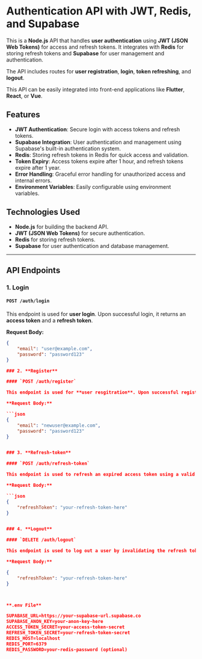 # Authentication API with JWT, Redis, and Supabase

This is a **Node.js** API that handles **user authentication** using **JWT (JSON Web Tokens)** for access and refresh tokens. It integrates with **Redis** for storing refresh tokens and **Supabase** for user management and authentication.

The API includes routes for **user registration**, **login**, **token refreshing**, and **logout**.

This API can be easily integrated into front-end applications like **Flutter**, **React**, or **Vue**.

## Features

- **JWT Authentication**: Secure login with access tokens and refresh tokens.
- **Supabase Integration**: User authentication and management using Supabase's built-in authentication system.
- **Redis**: Storing refresh tokens in Redis for quick access and validation.
- **Token Expiry**: Access tokens expire after 1 hour, and refresh tokens expire after 1 year.
- **Error Handling**: Graceful error handling for unauthorized access and internal errors.
- **Environment Variables**: Easily configurable using environment variables.

## Technologies Used

- **Node.js** for building the backend API.
- **JWT (JSON Web Tokens)** for secure authentication.
- **Redis** for storing refresh tokens.
- **Supabase** for user authentication and database management.

---

## API Endpoints

### 1. **Login**

#### `POST /auth/login`

This endpoint is used for **user login**. Upon successful login, it returns an **access token** and a **refresh token**.

**Request Body:**

```json
{
    "email": "user@example.com",
    "password": "password123"
}

### 2. **Register**

#### `POST /auth/register`

This endpoint is used for **user resgitration**. Upon successful registration, it returns an **access token** and a **refresh token**.

**Request Body:**

```json
{
    "email": "newuser@example.com",
    "password": "password123"
}


### 3. **Refresh-token**

#### `POST /auth/refresh-token`

This endpoint is used to refresh an expired access token using a valid **refresh token**.

**Request Body:**

```json
{
    "refreshToken": "your-refresh-token-here"
}


### 4. **Logout**

#### `DELETE /auth/logout`

This endpoint is used to log out a user by invalidating the refresh token.

**Request Body:**

{
    "refreshToken": "your-refresh-token-here"
}



**.env File**

SUPABASE_URL=https://your-supabase-url.supabase.co
SUPABASE_ANON_KEY=your-anon-key-here
ACCESS_TOKEN_SECRET=your-access-token-secret
REFRESH_TOKEN_SECRET=your-refresh-token-secret
REDIS_HOST=localhost
REDIS_PORT=6379
REDIS_PASSWORD=your-redis-password (optional)



